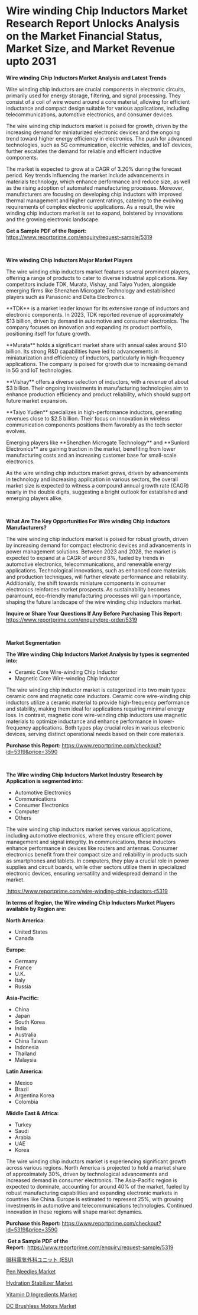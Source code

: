 <p><h1>Wire winding Chip Inductors Market Research Report Unlocks Analysis on the Market Financial Status, Market Size, and Market Revenue upto 2031</h1></p><p><strong>Wire winding Chip Inductors Market Analysis and Latest Trends</strong></p>
<p><p>Wire winding chip inductors are crucial components in electronic circuits, primarily used for energy storage, filtering, and signal processing. They consist of a coil of wire wound around a core material, allowing for efficient inductance and compact design suitable for various applications, including telecommunications, automotive electronics, and consumer devices.</p><p>The wire winding chip inductors market is poised for growth, driven by the increasing demand for miniaturized electronic devices and the ongoing trend toward higher energy efficiency in electronics. The push for advanced technologies, such as 5G communication, electric vehicles, and IoT devices, further escalates the demand for reliable and efficient inductive components.</p><p>The market is expected to grow at a CAGR of 3.20% during the forecast period. Key trends influencing the market include advancements in materials technology, which enhance performance and reduce size, as well as the rising adoption of automated manufacturing processes. Moreover, manufacturers are focusing on developing chip inductors with improved thermal management and higher current ratings, catering to the evolving requirements of complex electronic applications. As a result, the wire winding chip inductors market is set to expand, bolstered by innovations and the growing electronic landscape.</p></p>
<p><strong>Get a Sample PDF of the Report:&nbsp;</strong> <a href="https://www.reportprime.com/enquiry/request-sample/5319">https://www.reportprime.com/enquiry/request-sample/5319</a></p>
<p>&nbsp;</p>
<p><strong>Wire winding Chip Inductors Major Market Players</strong></p>
<p><p>The wire winding chip inductors market features several prominent players, offering a range of products to cater to diverse industrial applications. Key competitors include TDK, Murata, Vishay, and Taiyo Yuden, alongside emerging firms like Shenzhen Microgate Technology and established players such as Panasonic and Delta Electronics.</p><p>**TDK** is a market leader known for its extensive range of inductors and electronic components. In 2023, TDK reported revenue of approximately $13 billion, driven by demand in automotive and consumer electronics. The company focuses on innovation and expanding its product portfolio, positioning itself for future growth.</p><p>**Murata** holds a significant market share with annual sales around $10 billion. Its strong R&D capabilities have led to advancements in miniaturization and efficiency of inductors, particularly in high-frequency applications. The company is poised for growth due to increasing demand in 5G and IoT technologies.</p><p>**Vishay** offers a diverse selection of inductors, with a revenue of about $3 billion. Their ongoing investments in manufacturing technologies aim to enhance production efficiency and product reliability, which should support future market expansion.</p><p>**Taiyo Yuden** specializes in high-performance inductors, generating revenues close to $2.5 billion. Their focus on innovation in wireless communication components positions them favorably as the tech sector evolves.</p><p>Emerging players like **Shenzhen Microgate Technology** and **Sunlord Electronics** are gaining traction in the market, benefiting from lower manufacturing costs and an increasing customer base for small-scale electronics.</p><p>As the wire winding chip inductors market grows, driven by advancements in technology and increasing application in various sectors, the overall market size is expected to witness a compound annual growth rate (CAGR) nearly in the double digits, suggesting a bright outlook for established and emerging players alike.</p></p>
<p>&nbsp;</p>
<p><strong>What Are The Key Opportunities For Wire winding Chip Inductors Manufacturers?</strong></p>
<p><p>The wire winding chip inductors market is poised for robust growth, driven by increasing demand for compact electronic devices and advancements in power management solutions. Between 2023 and 2028, the market is expected to expand at a CAGR of around 8%, fueled by trends in automotive electronics, telecommunications, and renewable energy applications. Technological innovations, such as enhanced core materials and production techniques, will further elevate performance and reliability. Additionally, the shift towards miniature components in consumer electronics reinforces market prospects. As sustainability becomes paramount, eco-friendly manufacturing processes will gain importance, shaping the future landscape of the wire winding chip inductors market.</p></p>
<p><strong>Inquire or Share Your Questions If Any Before Purchasing This Report:</strong> <a href="https://www.reportprime.com/enquiry/pre-order/5319">https://www.reportprime.com/enquiry/pre-order/5319</a></p>
<p>&nbsp;</p>
<p><strong>Market Segmentation</strong></p>
<p><strong>The Wire winding Chip Inductors Market Analysis by types is segmented into:</strong></p>
<p><ul><li>Ceramic Core Wire-winding Chip Inductor</li><li>Magnetic Core Wire-winding Chip Inductor</li></ul></p>
<p><p>The wire winding chip inductor market is categorized into two main types: ceramic core and magnetic core inductors. Ceramic core wire-winding chip inductors utilize a ceramic material to provide high-frequency performance and stability, making them ideal for applications requiring minimal energy loss. In contrast, magnetic core wire-winding chip inductors use magnetic materials to optimize inductance and enhance performance in lower-frequency applications. Both types play crucial roles in various electronic devices, serving distinct operational needs based on their core materials.</p></p>
<p><strong>Purchase this Report:&nbsp;</strong><a href="https://www.reportprime.com/checkout?id=5319&price=3590">https://www.reportprime.com/checkout?id=5319&price=3590</a></p>
<p>&nbsp;</p>
<p><strong>The Wire winding Chip Inductors Market Industry Research by Application is segmented into:</strong></p>
<p><ul><li>Automotive Electronics</li><li>Communications</li><li>Consumer Electronics</li><li>Computer</li><li>Others</li></ul></p>
<p><p>The wire winding chip inductors market serves various applications, including automotive electronics, where they ensure efficient power management and signal integrity. In communications, these inductors enhance performance in devices like routers and antennas. Consumer electronics benefit from their compact size and reliability in products such as smartphones and tablets. In computers, they play a crucial role in power supplies and circuit boards, while other sectors utilize them in specialized electronic devices, ensuring versatility and widespread demand in the market.</p></p>
<p><a href="https://www.reportprime.com/wire-winding-chip-inductors-r5319">&nbsp;https://www.reportprime.com/wire-winding-chip-inductors-r5319</a></p>
<p><strong>In terms of Region, the Wire winding Chip Inductors Market Players available by Region are:</strong></p>
<p>
    <p> <strong> North America: </strong>
        <ul>
            <li>United States</li>
            <li>Canada</li>
        </ul>
        </p> 
    <p> <strong> Europe: </strong>
        <ul>
            <li>Germany</li>
            <li>France</li>
            <li>U.K.</li>
            <li>Italy</li>
            <li>Russia</li>
        </ul>
        </p> 
    <p> <strong> Asia-Pacific: </strong>
        <ul>
            <li>China</li>
            <li>Japan</li>
            <li>South Korea</li>
            <li>India</li>
            <li>Australia</li>
            <li>China Taiwan</li>
            <li>Indonesia</li>
            <li>Thailand</li>
            <li>Malaysia</li>
        </ul>
        </p> 
    <p> <strong> Latin America: </strong>
        <ul>
            <li>Mexico</li>
            <li>Brazil</li>
            <li>Argentina Korea</li>
            <li>Colombia</li>
        </ul>
        </p> 
    <p> <strong> Middle East & Africa: </strong>
        <ul>
            <li>Turkey</li>
            <li>Saudi</li>
            <li>Arabia</li>
            <li>UAE</li>
            <li>Korea</li>
        </ul>
    </p>
    </p>
<p><p>The wire winding chip inductors market is experiencing significant growth across various regions. North America is projected to hold a market share of approximately 30%, driven by technological advancements and increased demand in consumer electronics. The Asia-Pacific region is expected to dominate, accounting for around 40% of the market, fueled by robust manufacturing capabilities and expanding electronic markets in countries like China. Europe is estimated to represent 25%, with growing investments in automotive and telecommunications technologies. Continued innovation in these regions will shape market dynamics.</p></p>
<p><strong>Purchase this Report: </strong><a href="https://www.reportprime.com/checkout?id=5319&price=3590">https://www.reportprime.com/checkout?id=5319&price=3590</a></p>
<p>&nbsp;<strong>Get a Sample PDF of the Report:&nbsp;&nbsp;</strong><a href="https://www.reportprime.com/enquiry/request-sample/5319">https://www.reportprime.com/enquiry/request-sample/5319</a></p>
<p><strong></strong></p>
<p><p><a href="https://medium.com/@solomonbode85/ophthalmology-electrosurgical-units-esus-3429cb78b294">眼科電気外科ユニット (ESU)</a></p><p><a href="https://medium.com/@garthstehriii/the-pen-needles-market-has-grown-significantly-as-a-result-of-several-important-causes-be4b9c58caaa?postPublishedType=initial">Pen Needles Market</a></p><p><a href="https://issuu.com/reportprime-2/docs/hydration-stabilizer-market-size-20_be207b71397ba8">Hydration Stabilizer Market</a></p><p><a href="https://medium.com/@samanthasmithk142/the-vitamin-d-ingredients-market-has-grown-significantly-as-a-result-of-several-important-causes-a4121211f4c3">Vitamin D Ingredients Market</a></p><p><a href="https://www.linkedin.com/pulse/global-dc-brushless-motors-market-analysis-key-trends-future-3glbf?trackingId=bCX%2F55HoR9anyIn2iOQ84w%3D%3D">DC Brushless Motors Market</a></p></p>